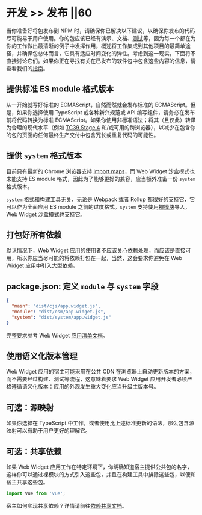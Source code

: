 # 开发 >> 发布 ||60

当你准备好将包发布到 NPM 时，请确保你已解决以下建议，以确保你发布的代码尽可能易于用户使用。你的包应该已经有演示、文档、[测试](./testing.md)等，因为每一个都在为你的工作做出最清晰的例子中发挥作用，概述将工作集成到其他项目的最简单途径，并确保包总体而言，它具有适应时间变化的弹性。考虑到这一现实，下面将不直接讨论它们。如果你正在寻找有关在已发布的软件包中包含这些内容的信息，请查看我们的[指南](../index.md)。

## 提供标准 ES module 格式版本

从一开始就写好标准的 ECMAScript，自然而然就会发布标准的 ECMAScript。但是，如果你选择使用 TypeScript 或各种新兴规范或 API 编写组件，请务必在发布前将代码转换为标准 ECMAScript。如果你使用非标准语法；将其（且仅此）转译为合理的现代水平（例如 [TC39 Stage 4](https://github.com/tc39/proposals/blob/master/finished-proposals.md) 和/或可用的跨浏览器），以减少在包含你的包的页面的任何最终生产交付中包含冗长或重复代码的可能性。


## 提供 `system` 格式版本

目前只有最新的 Chrome 浏览器支持 [import maps](https://github.com/WICG/import-maps)，而 Web Widget 沙盒模式也未能支持 ES module 格式，因此为了能够更好的兼容，应当额外准备一份 `system` 格式版本。

`system` 格式和构建工具无关，无论是 Webpack 或者 Rollup 都很好的支持它，它可以作为全面应用 ES module 之前的过度格式。`system` 支持使用[裸模块](https://github.com/WICG/import-maps)导入，Web Widget 沙盒模式也支持它。

## 打包好所有依赖

默认情况下，Web Widget 应用的使用者不应该关心依赖处理，而应该是直接可用，所以你应当尽可能的将依赖打包在一起，当然，这会要求你避免在 Web Widget 应用中引入大型依赖。

## package.json: 定义 `module` 与 `system` 字段

```json
{
  "main": "dist/cjs/app.widget.js",
  "module": "dist/esm/app.widget.js",
  "system": "dist/system/app.widget.js"
}
```

完整要求参考 Web Widget [应用清单文档](../../docs/manifest/overview.md)。

## 使用语义化版本管理

Web Widget 应用的宿主可能采用在公共 CDN 在浏览器上自动更新版本的方案，而不需要经过构建、测试等流程，这意味着要求 Web Widget 应用开发者必须严格遵循语义化版本：应用的外观发生重大变化应当升级主版本号。

## 可选：源映射

如果你选择在 TypeScript 中工作，或者使用比上述标准更新的语法，那么包含源映射可以有助于用户更好的理解它。

## 可选：共享依赖

如果 Web Widget 应用工作在特定环境下，你明确知道宿主提供公共包的名字，这样你可以通过裸模块的方式引入这些包，并且在构建工具中排除这些包，以便和宿主共享这些包。

```js
import Vue from 'vue';
```

宿主如何实现共享依赖？详情请前往[依赖共享文档](../architecture/shared-dependencies.md)。


